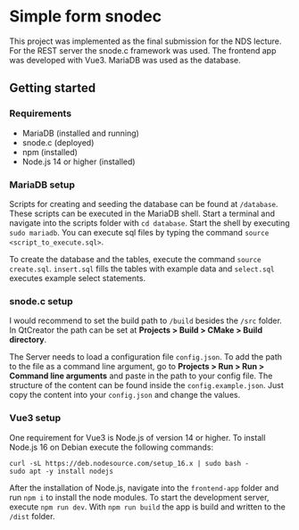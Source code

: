 # Simple form snodec

This project was implemented as the final submission for the NDS lecture.
For the REST server the snode.c framework was used. The frontend app was developed with Vue3. MariaDB was used as the database.

## Getting started

### Requirements 

- MariaDB (installed and running)
- snode.c (deployed)
- npm (installed)
- Node.js 14 or higher (installed)

### MariaDB setup

Scripts for creating and seeding the database can be found at `/database`. These scripts can be executed in the MariaDB shell. Start a terminal and navigate into the scripts folder with `cd database`. Start the shell by executing `sudo mariadb`. You can execute sql files by typing the command `source <script_to_execute.sql>`.

To create the database and the tables, execute the command `source create.sql`. `insert.sql` fills the tables with example data and `select.sql` executes example select statements.


### snode.c setup

I would recommend to set the build path to `/build` besides the `/src` folder. In QtCreator the path can be set at **Projects > Build > CMake > Build directory**.

The Server needs to load a configuration file `config.json`. To add the path to the file as a command line argument, go to **Projects > Run > Run > Command line arguments** and paste in the path to your config file. The structure of the content can be found inside the `config.example.json`. Just copy the content into your `config.json` and change the values.

### Vue3 setup

One requirement for Vue3 is Node.js of version 14 or higher. 
To install Node.js 16 on Debian execute the following commands:
```
curl -sL https://deb.nodesource.com/setup_16.x | sudo bash -
sudo apt -y install nodejs
```

After the installation of Node.js, navigate into the `frontend-app` folder and run `npm i` to install the node modules. To start the development server, execute `npm run dev`. With `npm run build` the app is build and written to the `/dist` folder.
